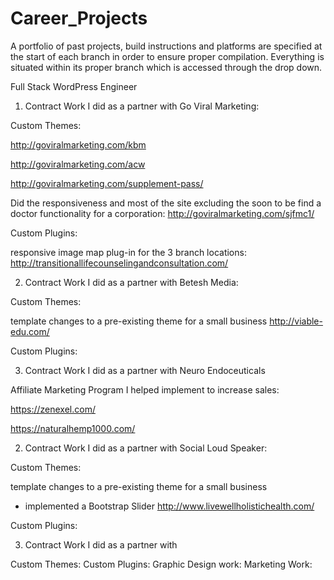 # Career_Projects
A portfolio of past projects, build instructions and platforms are specified at the start of each branch in order to ensure proper compilation.  Everything is situated within its proper branch which is accessed through the drop down.

Full Stack WordPress Engineer

1. Contract Work I did as a partner with Go Viral Marketing:


Custom Themes:

http://goviralmarketing.com/kbm

http://goviralmarketing.com/acw

http://goviralmarketing.com/supplement-pass/

Did the responsiveness and most of the site excluding the soon to be find a doctor functionality for a corporation:
http://goviralmarketing.com/sjfmc1/


Custom Plugins:

responsive image map plug-in for the 3 branch locations:
http://transitionallifecounselingandconsultation.com/



2. Contract Work I did as a partner with Betesh Media:

Custom Themes:

template changes to a pre-existing theme for a small business
http://viable-edu.com/


Custom Plugins:

3. Contract Work I did as a partner with Neuro Endoceuticals

Affiliate Marketing Program I helped implement to increase sales:

https://zenexel.com/

https://naturalhemp1000.com/



2. Contract Work I did as a partner with Social Loud Speaker:

Custom Themes:

template changes to a pre-existing theme for a small business
* implemented a Bootstrap Slider
http://www.livewellholistichealth.com/


Custom Plugins:



3. Contract Work I did as a partner with

Custom Themes:
Custom Plugins:
Graphic Design work:
Marketing Work:






